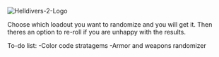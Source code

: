 ![Helldivers-2-Logo](https://github.com/user-attachments/assets/10a05f35-506a-439c-afee-dbdafdd9886c)

Choose which loadout you want to randomize and you will get it. Then theres an option to re-roll if you are unhappy with the results.

To-do list:
-Color code stratagems
-Armor and weapons randomizer
